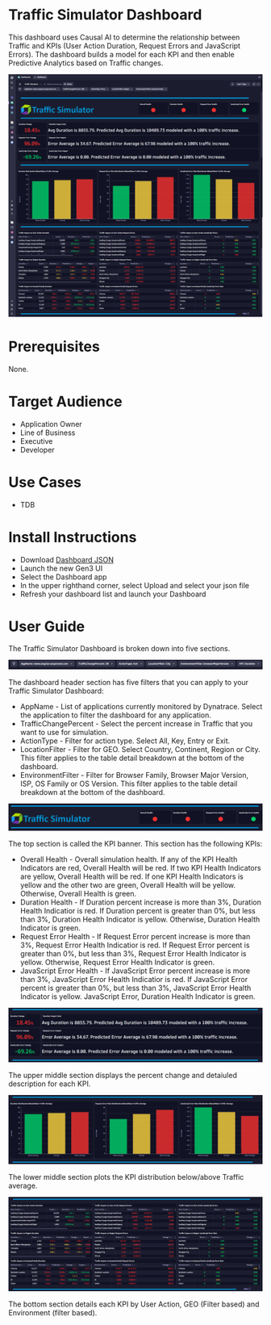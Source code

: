 # Traffic Simulator Dashboard
This dashboard uses Causal AI to determine the relationship between Traffic and KPIs (User Action Duration, Request Errors and JavaScript Errors). The dashboard builds a model for each KPI and then enable Predictive Analytics based on Traffic changes.

![Traffic Simulator Dashboard](TrafficSimulator.png)

# Prerequisites

None.

# Target Audience

- Application Owner
- Line of Business
- Executive
- Developer

# Use Cases

- TDB
  
# Install Instructions

- Download [Dashboard JSON](https://github.com/TechShady/Dynatrace-Dashboards-Gen3/blob/main/Traffic%20Simulator.json)
- Launch the new Gen3 UI
- Select the Dashboard app
- In the upper righthand corner, select Upload and select your json file
- Refresh your dashboard list and launch your Dashboard

# User Guide

The Traffic Simulator Dashboard is broken down into five sections.

![Traffic Simulator Dashboard](TrafficSimulator-0.png)

The dashboard header section has five filters that you can apply to your Traffic Simulator Dashboard:
- AppName - List of applications currently monitored by Dynatrace. Select the application to filter the dashboard for any application. 
- TrafficChangePercent - Select the percent increase in Traffic that you want to use for simulation.
- ActionType - Filter for action type. Select All, Key, Entry or Exit.
- LocationFilter - Filter for GEO. Select Country, Continent, Region or City. This filter applies to the table detail breakdown at the bottom of the dashboard.
- EnvironmentFilter - Filter for Browser Family, Browser Major Version, ISP, OS Family or OS Version.  This filter applies to the table detail breakdown at the bottom of the dashboard.
  
![Traffic Simulator Dashboard](TrafficSimulator-1.png)

The top section is called the KPI banner. This section has the following KPIs:

- Overall Health - Overall simulation health. If any of the KPI Health Indicators are red, Overall Health will be red. If two KPI Health Indicators are yellow, Overall Health will be red. If one KPI Health Indicators is yellow and the other two are green, Overall Health will be yellow. Otherwise, Overall Health is green.
- Duration Health - If Duration percent increase is more than 3%, Duration Health Indicatior is red. If Duration percent is greater than 0%, but less than 3%, Duration Health Indicator is yellow. Otherwise, Duration Health Indicator is green.
- Request Error Health - If Request Error percent increase is more than 3%, Request Error Health Indicatior is red. If Request Error percent is greater than 0%, but less than 3%, Request Error Health Indicator is yellow. Otherwise, Request Error Health Indicator is green.
- JavaScript Error Health - If JavaScript Error percent increase is more than 3%, JavaScript Error Health Indicatior is red. If JavaScript Error percent is greater than 0%, but less than 3%, JavaScript Error Health Indicator is yellow. JavaScript Error, Duration Health Indicator is green.

![Traffic Simulator Dashboard](TrafficSimulator-2.png)

The upper middle section displays the percent change and detaiuled description for each KPI. 

![Traffic Simulator Dashboard](TrafficSimulator-3.png)

The lower middle section plots the KPI distribution below/above Traffic average.

![Traffic Simulator Dashboard](TrafficSimulator-4.png)

The bottom section details each KPI by User Action, GEO (Filter based) and Environment (filter based).
